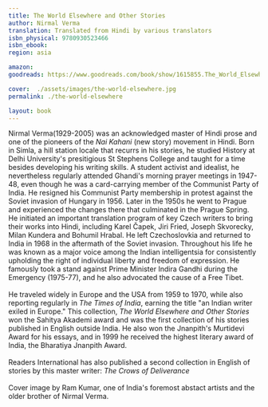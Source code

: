 ```yaml
---
title: The World Elsewhere and Other Stories 
author: Nirmal Verma 
translation: Translated from Hindi by various translators 
isbn_physical: 9780930523466  
isbn_ebook: 
region: asia 

amazon: 
goodreads: https://www.goodreads.com/book/show/1615855.The_World_Elsewhere_and_Other_Stories 

cover:  ./assets/images/the-world-elsewhere.jpg
permalink: ./the-world-elsewhere

layout: book
---
```


Nirmal Verma(1929-2005) was an acknowledged master of Hindi prose and one of the pioneers of the *Nai Kahani* (new story) movement in Hindi. Born in Simla, a hill station locale that recurrs in his stories, he studied History at Delhi University's presitigious St Stephens College and taught for a time besides developing his writing skills. 
A student activist and idealist, he nevertheless regularly attended Ghandi's morning prayer meetings in 1947-48, even though he was a card-carrying member of the Communist Party of India. He resigned his Communist Party membership in protest against the Soviet invasion of Hungary in 1956. Later in the 1950s he went to Prague and experienced the changes there that culminated in the Prague Spring. He initiated an important translation program of key Czech writers to bring their works into Hindi, including Karel Čapek, Jiri Fried, Joseph Skvorecky, Milan Kundera and Bohumil Hrabal. He left Czechoslovkia and returned to India in 1968 in the aftermath of the Soviet invasion. Throughout his life he was known as a major voice among the Indian intelligentsia for consistently upholding the right of individual liberty and freedom of expression. He famously took a stand against Prime Minister Indira Gandhi during the Emergency (1975-77), and he also advocated the cause of a Free Tibet.
<br><br>
He traveled widely in Europe and the USA from 1959 to 1970, while also reporting regularly in *The Times of India*, earning the title "an Indian writer exiled in Europe." This collection, *The World Elsewhere and Other Stories* won the Sahitya Akademi award and was the first collection of his stories published in English outside India. He also won the Jnanpith's Murtidevi Award for his essays, and in 1999 he received the highest literary award of India, the Bharatiya Jnanpith Award.
<br><br>
Readers International has also published a second collection in English of stories by this master writer: *The Crows of Deliverance*
<br><br>
Cover image by Ram Kumar, one of India's foremost abstact artists and the older brother of Nirmal Verma.
